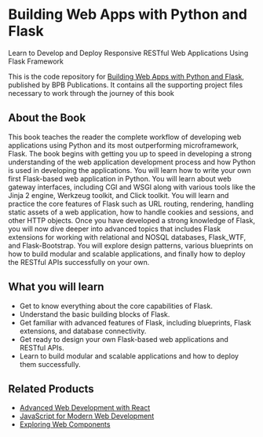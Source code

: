 # Building Web Apps with Python and Flask

Learn to Develop and Deploy Responsive RESTful Web Applications Using Flask Framework

This is the code repository for [Building Web Apps with Python and Flask](https://in.bpbonline.com/products/building-web-apps-with-python-and-flask?_pos=1&_sid=358bcb746&_ss=r), published by BPB Publications. It contains all the supporting project files necessary to work through the journey of this book

## About the Book
This book teaches the reader the complete workflow of developing web applications using Python and its most outperforming microframework, Flask.
The book begins with getting you up to speed in developing a strong understanding of the web application development process and how Python is used in developing the applications. You will learn how to write your own first Flask-based web application in Python. You will learn about web gateway interfaces, including CGI and WSGI along with various tools like the Jinja 2 engine, Werkzeug toolkit, and Click toolkit. 
You will learn and practice the core features of Flask such as URL routing, rendering, handling static assets of a web application, how to handle cookies and sessions, and other HTTP objects. Once you have developed a strong knowledge of Flask, you will now dive deeper into advanced topics that includes Flask extensions for working with relational and NOSQL databases, Flask_WTF, and Flask-Bootstrap. You will explore design patterns, various blueprints on how to build modular and scalable applications, and finally how to deploy the RESTful APIs successfully on your own.

## What you will learn
* Get to know everything about the core capabilities of Flask.
* Understand the basic building blocks of Flask.
* Get familiar with advanced features of Flask, including blueprints, Flask extensions, and database connectivity.
* Get ready to design your own Flask-based web applications and RESTful APIs.
* Learn to build modular and scalable applications and how to deploy them successfully.

## Related Products

* [Advanced Web Development with React](https://in.bpbonline.com/products/advanced-web-development-with-react-book-ebook?_pos=1&_sid=88ece581b&_ss=r)
* [JavaScript for Modern Web Development](https://in.bpbonline.com/products/javascript-web-development-book-ebook?_pos=1&_sid=f93ec62f4&_ss=r)
* [Exploring Web Components](https://in.bpbonline.com/products/exploring-web-components?_pos=1&_sid=86279f13b&_ss=r)
